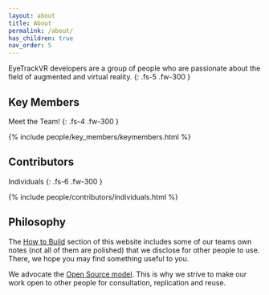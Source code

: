 ```yaml
---
layout: about
title: About
permalink: /about/
has_children: true
nav_order: 5
---
```




EyeTrackVR developers are a group of people who are passionate about the field of augmented and virtual reality.
{: .fs-5 .fw-300 }

## Key Members

Meet the Team!
{: .fs-4 .fw-300 }
<!-- To  include people in this list please edit the appropriate yaml file in the _data directory-->
{% include people/key_members/keymembers.html %}

<p style="page-break-after:always;"></p>

## Contributors

Individuals
{: .fs-6 .fw-300 }
<!-- To  include people in this list please edit the appropriate yaml file in the _data directory-->
{% include people/contributors/individuals.html %}

<p style="page-break-after:always;"></p>

## Philosophy

The [How to Build](/EyeTrackVR/how_to_build/) section of this website includes some of our teams own notes (not all of them are polished) that we disclose for other people to use.
There, we hope you may find something useful to you.

We advocate the [Open Source model](https://en.wikipedia.org/wiki/Open-source_model).
This is why we strive to make our work open to other people for consultation, replication and reuse.
